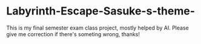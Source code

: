 # Labyrinth-Escape-Sasuke-s-theme-
This is my final semester exam class project, mostly helped by AI. Please give me correction if there's someting wrong, thanks!
